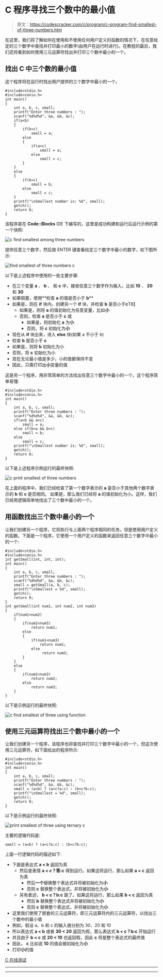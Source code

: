 # C 程序寻找三个数中的最小值

> 原文：<https://codescracker.com/c/program/c-program-find-smallest-of-three-numbers.htm>

在这里，我们将了解如何在使用和不使用任何用户定义的函数的情况下，在任意给定的三个数字中查找并打印最小的数字(由用户在运行时进行)。在教程的最后，我们还将看到如何使用三元运算符找出并打印三个数中最小的一个。

## 找出 C 中三个数的最小值

这个程序将在运行时找出用户提供的三个数字中最小的一个。

```
#include<stdio.h>
#include<conio.h>
int main()
{
    int a, b, c, small;
    printf("Enter three numbers : ");
    scanf("%d%d%d", &a, &b, &c);
    if(a<b)
    {
        if(b<c)
            small = a;
        else
        {
            if(a<c)
                small = a;
            else
                small = c;
        }
    }
    else
    {
        if(b<c)
            small = b;
        else
            small = c;
    }
    printf("\nSmallest number is: %d", small);
    getch();
    return 0;
}
```

该程序是在 **Code::Blocks** IDE 下编写的，这里是成功构建和运行后运行示例的第一个快照:

![c find smallest among three numbers](img/e89063db62a1fa4b043e62d5065a1058.png)

提供任意三个数字，然后按 ENTER 键查看给定三个数字中最小的数字，如下图所示:

![find smallest of three numbers c](img/9a52de0aea0f3d986894a036ed0c83f4.png)

以下是上述程序中使用的一些主要步骤:

*   在三个变量 **a** 、 **b** 、 和 **c** 中，接收任意三个数字作为输入，比如 **10** 、 **20** 和 **30**
*   如果阻塞，使用**检查 **a** 的值是否小于 **b****
*   如果是，则在 **if** 块内，创建另一个 **if** 块，并检查 **b** 是否小于**c**T8】
    *   如果是，则将 **a** 的值初始化为任意变量，比如**小**
    *   否则，检查 **a** 是否小于 **c** 或
        *   如果是，则初始化 **a** 为**小**
        *   否则，将 **c** 初始化为**小**
*   现在从 **if** 块出来，进入 **else** 块(如果 a 不小于 b)
*   检查 **b** 是否小于 **c**
*   如果是，则将 **b** 初始化为小
*   否则，将 **c** 初始化为小
*   现在无论最小值是多少，小的值都保持不变
*   因此，只需打印出**小**变量的值

这是另一个程序，用非常简单的方法找出任意三个数字中最小的一个。这个程序简单易懂:

```
#include<stdio.h>
#include<conio.h>
int main()
{
    int a, b, c, small;
    printf("Enter three numbers : ");
    scanf("%d%d%d", &a, &b, &c);
    if(a<b && a<c)
        small = a;
    else if(b<a && b<c)
        small = b;
    else
        small = c;
    printf("\nSmallest number is: %d", small);
    getch();
    return 0;
}
```

以下是上述程序示例运行的最终快照:

![c print smallest of three numbers](img/e2ebae7e7d8346cc067fdf2a774b8301.png)

在上面的程序中，我们已经检查了第一个数字表示的 **a** 是否小于其他两个数字表示的 **b** 和 **c** 是否相同。 如果是，那么我们已经将 **a** 的值初始化为小。这样，我们已经用逻辑简单地找出了三个数中最小的一个。

## 用函数找出三个数中最小的一个

让我们创建另一个程序，它将执行与上面两个程序相同的任务，但是使用用户定义的函数。下面是一个程序，它使用一个用户定义的函数来返回任意三个数字中最小的一个:

```
#include<stdio.h>
#include<conio.h>
int getSmall(int, int, int);
int main()
{
    int a, b, c, small;
    printf("Enter three numbers : ");
    scanf("%d%d%d", &a, &b, &c);
    small = getSmall(a, b, c);
    printf("\nSmallest = %d", small);
    getch();
    return 0;
}
int getSmall(int num1, int num2, int num3)
{
    if(num1<num2)
    {
        if(num2<num3)
            return num1;
        else
        {
            if(num1<num3)
                return num1;
            else
                 return num3;
        }
    }
    else
    {
        if(num2<num3)
            return num2;
        else
            return num3;
    }
}
```

以下是示例运行的最终快照:

![c find smallest of three using function](img/d04e37b4ffd17a825b2c3e601c783ec6.png)

## 使用三元运算符找出三个数中最小的一个

让我们创建另一个程序，该程序也将查找并打印三个数字中最小的一个，但这次使用三元运算符，如下面给出的程序所示:

```
#include<stdio.h>
#include<conio.h>
int main()
{
    int a, b, c, small;
    printf("Enter three numbers : ");
    scanf("%d%d%d", &a, &b, &c);
    small = (a<b) ? (a<c?a:c) : (b<c?b:c);
    printf("\nSmallest = %d", small);
    getch();
    return 0;
}
```

以下是示例运行的最终快照:

![print smallest of three using ternary c](img/bc8881550163211e373014604d7c512e.png)

主要的逻辑代码是:

```
small = (a<b) ? (a<c?a:c) : (b<c?b:c);
```

上面一行逻辑代码的描述如下:

*   下面是表达式 **a < b** 返回为真
    *   然后是表情 **a < c？答:c** 得到运行。如果这将运行，那么如果 **a < c** 返回为真
        *   然后**一个**替换整个表达式并将被初始化为**小**
        *   否则 **c** 替换整个表达式，并将被初始化为**小**
    *   另有表述， **b < c？b:c** 跑了。如果这将运行，那么如果 **b < c** 返回为真
        *   然后 **b** 替换整个表达式并将被初始化为**小**
        *   否则 **c** 替换整个表达式，并将被初始化为**小**
*   这里我们使用了嵌套的三元运算符，即三元运算符内的三元运算符，以找出三个数中的最小值
*   例如，假设 a、b 和 c 的输入值分别为 30、20 和 10
*   所以表达式 **a < b** 或者 **30 < 20** 返回为假，那么表达式 **b < c？b:c** 开始运行
*   并且由于 **b < c** 或 **20 < 10** 也返回假，因此 **c** 将是整个表达式的最终值
*   因此， **c** 比如说 **10** 的值会被初始化为**小**
*   打印**小**的值

[C 在线测试](/exam/showtest.php?subid=2)

* * *

* * *